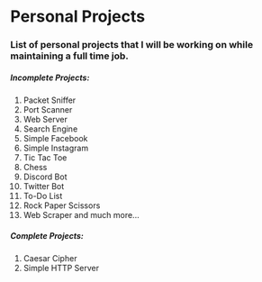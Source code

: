 # Personal Projects

### List of personal projects that I will be working on while maintaining a full time job.

##### Incomplete Projects:
1. Packet Sniffer
2. Port Scanner
3. Web Server
4. Search Engine
5. Simple Facebook
6. Simple Instagram
7. Tic Tac Toe
8. Chess
9. Discord Bot
10. Twitter Bot
11. To-Do List
12. Rock Paper Scissors
13. Web Scraper
and much more...

##### Complete Projects: 
1. Caesar Cipher
2. Simple HTTP Server